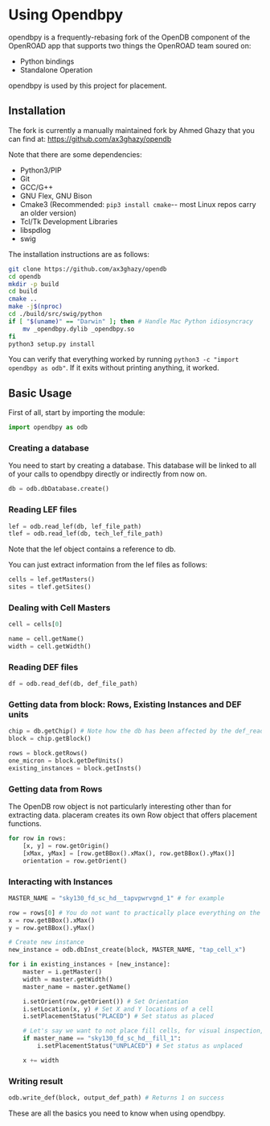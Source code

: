 # Using Opendbpy
opendbpy is a frequently-rebasing fork of the OpenDB component of the OpenROAD app that supports two things the OpenROAD team soured on:
- Python bindings
- Standalone Operation

opendbpy is used by this project for placement.

## Installation
The fork is currently a manually maintained fork by Ahmed Ghazy that you can find at: https://github.com/ax3ghazy/opendb

Note that there are some dependencies:
* Python3/PIP
* Git
* GCC/G++
* GNU Flex, GNU Bison
* Cmake3 (Recommended: `pip3 install cmake`-- most Linux repos carry an older version)
* Tcl/Tk Development Libraries
* libspdlog
* swig

The installation instructions are as follows:

```bash
git clone https://github.com/ax3ghazy/opendb
cd opendb
mkdir -p build
cd build
cmake ..
make -j$(nproc)
cd ./build/src/swig/python
if [ "$(uname)" == "Darwin" ]; then # Handle Mac Python idiosyncracy
    mv _opendbpy.dylib _opendbpy.so
fi
python3 setup.py install
```

You can verify that everything worked by running `python3 -c "import opendbpy as odb"`. If it exits without printing anything, it worked.

## Basic Usage
First of all, start by importing the module:

```python
import opendbpy as odb
```

### Creating a database
You need to start by creating a database. This database will be linked to all of your calls to opendbpy directly or indirectly from now on.

```python 
db = odb.dbDatabase.create()
```

### Reading LEF files
```python
lef = odb.read_lef(db, lef_file_path)
tlef = odb.read_lef(db, tech_lef_file_path)
```

Note that the lef object contains a reference to db.

You can just extract information from the lef files as follows:

```python
cells = lef.getMasters()
sites = tlef.getSites()
```

### Dealing with Cell Masters
```python
cell = cells[0]

name = cell.getName()
width = cell.getWidth()
```

### Reading DEF files
```python
df = odb.read_def(db, def_file_path)
```

### Getting data from block: Rows, Existing Instances and DEF units
```python
chip = db.getChip() # Note how the db has been affected by the def_read imperatively.
block = chip.getBlock()

rows = block.getRows()
one_micron = block.getDefUnits()
existing_instances = block.getInsts()
```

### Getting data from Rows
The OpenDB row object is not particularly interesting other than for extracting data. placeram creates its own Row object that offers placement functions.

```python
for row in rows:
    [x, y] = row.getOrigin()
    [xMax, yMax] = [row.getBBox().xMax(), row.getBBox().yMax()]
    orientation = row.getOrient()
```

### Interacting with Instances
```python
MASTER_NAME = "sky130_fd_sc_hd__tapvpwrvgnd_1" # for example

row = rows[0] # You do not want to practically place everything on the first row, of course
x = row.getBBox().xMax()
y = row.getBBox().yMax()

# Create new instance
new_instance = odb.dbInst_create(block, MASTER_NAME, "tap_cell_x")

for i in existing_instances + [new_instance]:
    master = i.getMaster()
    width = master.getWidth()
    master_name = master.getName()

    i.setOrient(row.getOrient()) # Set Orientation
    i.setLocation(x, y) # Set X and Y locations of a cell
    i.setPlacementStatus("PLACED") # Set status as placed

    # Let's say we want to not place fill cells, for visual inspection, as an example
    if master_name == "sky130_fd_sc_hd__fill_1": 
        i.setPlacementStatus("UNPLACED") # Set status as unplaced

    x += width
```

### Writing result
```python
odb.write_def(block, output_def_path) # Returns 1 on success
```

These are all the basics you need to know when using opendbpy.
